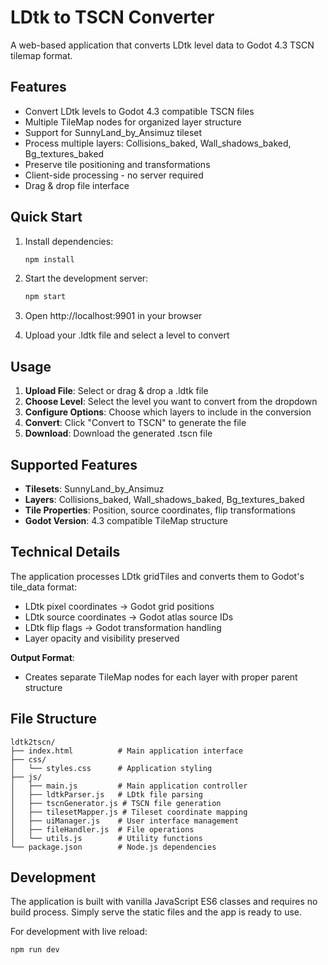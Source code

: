# LDtk to TSCN Converter

A web-based application that converts LDtk level data to Godot 4.3 TSCN tilemap format.

## Features

- Convert LDtk levels to Godot 4.3 compatible TSCN files
- Multiple TileMap nodes for organized layer structure
- Support for SunnyLand_by_Ansimuz tileset
- Process multiple layers: Collisions_baked, Wall_shadows_baked, Bg_textures_baked
- Preserve tile positioning and transformations
- Client-side processing - no server required
- Drag & drop file interface

## Quick Start

1. Install dependencies:
   ```bash
   npm install
   ```

2. Start the development server:
   ```bash
   npm start
   ```

3. Open http://localhost:9901 in your browser

4. Upload your .ldtk file and select a level to convert

## Usage

1. **Upload File**: Select or drag & drop a .ldtk file
2. **Choose Level**: Select the level you want to convert from the dropdown
3. **Configure Options**: Choose which layers to include in the conversion
4. **Convert**: Click "Convert to TSCN" to generate the file
5. **Download**: Download the generated .tscn file

## Supported Features

- **Tilesets**: SunnyLand_by_Ansimuz
- **Layers**: Collisions_baked, Wall_shadows_baked, Bg_textures_baked
- **Tile Properties**: Position, source coordinates, flip transformations
- **Godot Version**: 4.3 compatible TileMap structure

## Technical Details

The application processes LDtk gridTiles and converts them to Godot's tile_data format:
- LDtk pixel coordinates → Godot grid positions
- LDtk source coordinates → Godot atlas source IDs  
- LDtk flip flags → Godot transformation handling
- Layer opacity and visibility preserved

**Output Format**:
- Creates separate TileMap nodes for each layer with proper parent structure

## File Structure

```
ldtk2tscn/
├── index.html          # Main application interface
├── css/
│   └── styles.css      # Application styling
├── js/
│   ├── main.js         # Main application controller
│   ├── ldtkParser.js   # LDtk file parsing
│   ├── tscnGenerator.js # TSCN file generation
│   ├── tilesetMapper.js # Tileset coordinate mapping
│   ├── uiManager.js    # User interface management
│   ├── fileHandler.js  # File operations
│   └── utils.js        # Utility functions
└── package.json        # Node.js dependencies
```

## Development

The application is built with vanilla JavaScript ES6 classes and requires no build process. Simply serve the static files and the app is ready to use.

For development with live reload:
```bash
npm run dev
```